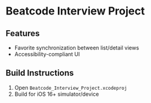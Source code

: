 # Beatcode Interview Project
## Features
- Favorite synchronization between list/detail views
- Accessibility-compliant UI

## Build Instructions
1. Open `Beatcode_Interview_Project.xcodeproj`
2. Build for iOS 16+ simulator/device
